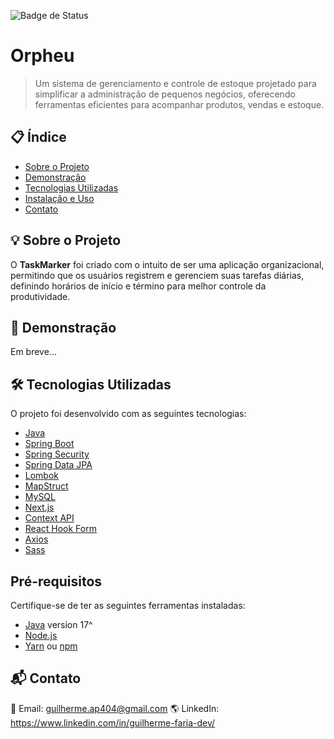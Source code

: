 ![Badge de Status](https://img.shields.io/badge/status-finalizado-green)
# Orpheu
> Um sistema de gerenciamento e controle de estoque projetado para simplificar a administração de pequenos negócios, oferecendo ferramentas eficientes para acompanhar produtos, vendas e estoque. 

## 📋 Índice  
- [Sobre o Projeto](#-sobre-o-projeto)  
- [Demonstração](#-demonstração)  
- [Tecnologias Utilizadas](#-tecnologias-utilizadas)  
- [Instalação e Uso](#pré-requisitos)  
- [Contato](#-contato) 

## 💡 Sobre o Projeto  
O **TaskMarker** foi criado com o intuito de ser uma aplicação organizacional, permitindo que os usuários registrem e gerenciem suas tarefas diárias, definindo horários de início e término para melhor controle da produtividade.  

## 🚀 Demonstração  
Em breve...


## 🛠 Tecnologias Utilizadas  
O projeto foi desenvolvido com as seguintes tecnologias:  

- [Java](https://www.java.com/pt-BR/)
- [Spring Boot](https://spring.io/projects/spring-boot)
- [Spring Security](https://spring.io/projects/spring-security)
- [Spring Data JPA](https://spring.io/projects/spring-data-jpa)
- [Lombok](https://projectlombok.org/)
- [MapStruct](https://mapstruct.org/)
- [MySQL](https://www.mysql.com/)
- [Next.js](https://nextjs.org/)
- [Context API](https://react.dev/reference/react/createContext)
- [React Hook Form](https://www.react-hook-form.com/)
- [Axios](https://axios-http.com/ptbr/)
- [Sass](https://sass-lang.com/)


## Pré-requisitos  
Certifique-se de ter as seguintes ferramentas instaladas:  
- [Java](https://www.java.com/pt-BR/) version 17^ 
- [Node.js](https://nodejs.org/)  
- [Yarn](https://yarnpkg.com/) ou [npm](https://yarnpkg.com/) 


## 📬 Contato
📧 Email: guilherme.ap404@gmail.com
🌎 LinkedIn: https://www.linkedin.com/in/guilherme-faria-dev/